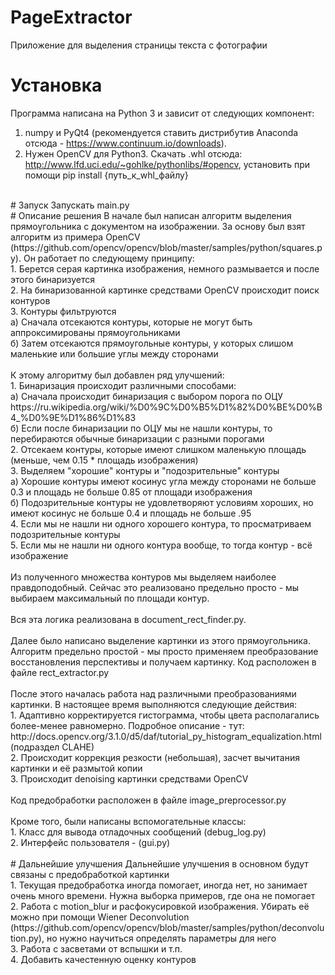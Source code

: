 # PageExtractor
Приложение для выделения страницы текста с фотографии
<br/>
# Установка
Программа написана на Python 3 и зависит от следующих компонент:<br/>
1. numpy и PyQt4 (рекомендуется ставить дистрибутив Anaconda отсюда - https://www.continuum.io/downloads).<br/>
2. Нужен OpenCV для Python3. Скачать .whl отсюда: http://www.lfd.uci.edu/~gohlke/pythonlibs/#opencv,
установить при помощи pip install {путь_к_whl_файлу}<br/>
<br/>
# Запуск
Запускать main.py
<br/>
# Описание решения
В начале был написан алгоритм выделения прямоугольника с документом на изображении. За основу был взят алгоритм из примера OpenCV (https://github.com/opencv/opencv/blob/master/samples/python/squares.py). Он работает по следующему принципу:<br/>
1. Берется серая картинка изображения, немного размывается и после этого бинаризуется <br/>
2. На бинаризованной картинке средствами OpenCV происходит поиск контуров<br/>
3. Контуры фильтруются<br/>
	а) Сначала отсекаются контуры, которые не могут быть аппроксимированы прямоугольниками<br/>
	б) Затем отсекаются прямоугольные контуры, у которых слишом маленькие или большие углы между сторонами<br/>
<br/>
К этому алгоритму был добавлен ряд улучшений:<br/>
1. Бинаризация происходит различными способами:<br/>
	а) Сначала происходит бинаризация с выбором порога по ОЦУ https://ru.wikipedia.org/wiki/%D0%9C%D0%B5%D1%82%D0%BE%D0%B4_%D0%9E%D1%86%D1%83<br/>
	б) Если после бинаризации по ОЦУ мы не нашли контуры, то перебираются обычные бинаризации с разными порогами<br/>
2. Отсекаем контуры, которые имеют слишком маленькую площадь (меньше, чем 0.15 * площадь изображения)<br/>
3. Выделяем "хорошие" контуры и "подозрительные" контуры<br/>
	а) Хорошие контуры имеют косинус угла между сторонами не больше 0.3 и площадь не больше 0.85 от площади изображения<br/>
	б) Подозрительные контуры не удовлетворяют условиям хороших, но имеют косинус не больше 0.4 и площадь не больше .95<br/>
4. Если мы не нашли ни одного хорошего контура, то просматриваем подозрительные контуры<br/>
5. Если мы не нашли ни одного контура вообще, то тогда контур - всё изображение<br/>
<br/>
Из полученного множества контуров мы выделяем наиболее правдоподобный. Сейчас это реализовано предельно просто - мы выбираем максимальный по площади контур.<br/>
<br/>
Вся эта логика реализована в document_rect_finder.py.<br/>
<br/>
Далее было написано выделение картинки из этого прямоугольника. Алгоритм предельно простой - мы просто применяем преобразование восстановления перспективы и получаем картинку. Код расположен в файле rect_extractor.py<br/>
<br/>
После этого началась работа над различными преобразованиями картинки. В настоящее время выполняются следующие действия:<br/>
1. Адаптивно корректируется гистограмма, чтобы цвета располагались более-менее равномерно. Подробное описание - тут:
http://docs.opencv.org/3.1.0/d5/daf/tutorial_py_histogram_equalization.html (подраздел CLAHE)<br/>
2. Происходит коррекция резкости (небольшая), засчет вычитания картинки и её размытой копии<br/>
3. Происходит denoising картинки средствами OpenCV<br/>
<br/>
Код предобработки расположен в файле image_preprocessor.py<br/>
<br/>
Кроме того, были написаны вспомогательные классы:<br/>
1. Класс для вывода отладочных сообщений (debug_log.py)<br/>
2. Интерфейс пользователя - (gui.py)<br/>
<br/>
# Дальнейшие улучшения
Дальнейшие улучшения в основном будут связаны с предобработкой картинки<br/>
1. Текущая предобработка иногда помогает, иногда нет, но занимает очень много времени. Нужна выборка примеров, где она не помогает<br/>
2. Работа с motion_blur и расфокусировкой изображения. Убирать её можно при помощи Wiener Deconvolution (https://github.com/opencv/opencv/blob/master/samples/python/deconvolution.py), но нужно научиться определять параметры для него<br/>
3. Работа с засветами от вспышки и т.п.<br/>
4. Добавить качестенную оценку контуров<br/>


